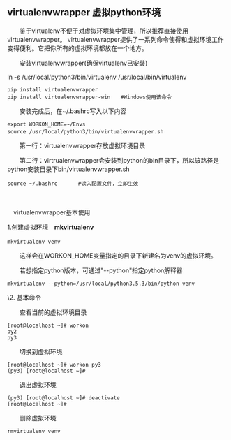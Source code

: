 ## virtualenvwrapper 虚拟python环境

　　鉴于virtualenv不便于对虚拟环境集中管理，所以推荐直接使用virtualenvwrapper。 virtualenvwrapper提供了一系列命令使得和虚拟环境工作变得便利。它把你所有的虚拟环境都放在一个地方。

　　安装virtualenvwrapper(确保virtualenv已安装)

ln -s /usr/local/python3/bin/virtualenv /usr/local/bin/virtualenv

```
pip install virtualenvwrapper
pip install virtualenvwrapper-win　　#Windows使用该命令
```

　　安装完成后，在~/.bashrc写入以下内容

```
export WORKON_HOME=~/Envs
source /usr/local/python3/bin/virtualenvwrapper.sh　　
```

　　第一行：virtualenvwrapper存放虚拟环境目录

　　第二行：virtrualenvwrapper会安装到python的bin目录下，所以该路径是python安装目录下bin/virtualenvwrapper.sh

```
source ~/.bashrc　　　　#读入配置文件，立即生效
```

　

　virtualenvwrapper基本使用

1.创建虚拟环境　**mkvirtualenv**

```
mkvirtualenv venv　　　
```

　　这样会在WORKON_HOME变量指定的目录下新建名为venv的虚拟环境。

　　若想指定python版本，可通过"--python"指定python解释器

```
mkvirtualenv --python=/usr/local/python3.5.3/bin/python venv
```

\2. 基本命令 　

　　查看当前的虚拟环境目录

```
[root@localhost ~]# workon
py2
py3
```

　　切换到虚拟环境

```
[root@localhost ~]# workon py3
(py3) [root@localhost ~]# 
```

　　退出虚拟环境

```
(py3) [root@localhost ~]# deactivate
[root@localhost ~]# 
```

　　删除虚拟环境

```
rmvirtualenv venv
```